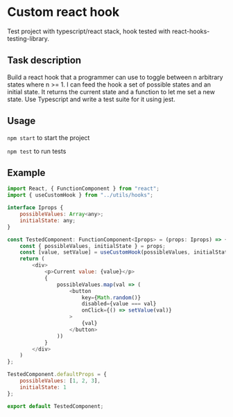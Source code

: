 # Custom react hook

Test project with typescript/react stack, hook tested with react-hooks-testing-library.

## Task description

Build a react hook that a programmer can use to toggle between n arbitrary states where n >= 1. I can feed the hook a set of possible states and an initial state. It returns the current state and a function to let me set a new state.
Use Typescript and write a test suite for it using jest.

## Usage
```npm start```
to start the project

```npm test```
to run tests

## Example
```javascript
import React, { FunctionComponent } from "react";
import { useCustomHook } from "../utils/hooks";

interface Iprops {
    possibleValues: Array<any>;
    initialState: any;
}

const TestedComponent: FunctionComponent<Iprops> = (props: Iprops) => {
    const { possibleValues, initialState } = props;
    const [value, setValue] = useCustomHook(possibleValues, initialState)
    return (
        <div>
            <p>Current value: {value}</p>
            {
                possibleValues.map(val => (
                    <button
                        key={Math.random()}
                        disabled={value === val}
                        onClick={() => setValue(val)}
                    >
                        {val}
                    </button>
                ))
            }
        </div>
    )
};

TestedComponent.defaultProps = {
    possibleValues: [1, 2, 3],
    initialState: 1
};

export default TestedComponent;
```
